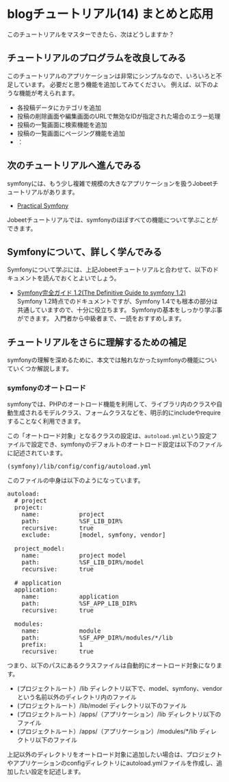 blogチュートリアル(14) まとめと応用
===================================

このチュートリアルをマスターできたら、次はどうしますか？


チュートリアルのプログラムを改良してみる
----------------------------------------

このチュートリアルのアプリケーションは非常にシンプルなので、いろいろと不足しています。
必要だと思う機能を追加してみてください。
例えば、以下のような機能が考えられます。

- 各投稿データにカテゴリを追加
- 投稿の削除画面や編集画面のURLで無効なIDが指定された場合のエラー処理
- 投稿の一覧画面に検索機能を追加
- 投稿の一覧画面にページング機能を追加
- ：


次のチュートリアルへ進んでみる
------------------------------

symfonyには、もう少し複雑で規模の大きなアプリケーションを扱うJobeetチュートリアルがあります。

- [Practical Symfony](http://www.symfony-project.org/jobeet/1_4/Doctrine/ja/)

Jobeetチュートリアルでは、symfonyのほぼすべての機能について学ぶことができます。


Symfonyについて、詳しく学んでみる
---------------------------------

Symfonyについて学ぶには、上記Jobeetチュートリアルと合わせて、以下のドキュメントを読んでおくとよいでしょう。

- [Symfony完全ガイド 1.2(The Definitive Guide to symfony 1.2)](http://cloud.github.com/downloads/masakielastic/masakielastic.github.com/sf-book-1.2-ja.pdf)<br />
  Symfony 1.2時点でのドキュメントですが、Symfony 1.4でも根本の部分は共通していますので、十分に役立ちます。
  Symfonyの基本をしっかり学ぶ事ができます。
  入門者から中級者まで、一読をおすすめします。


チュートリアルをさらに理解するための補足
----------------------------------------

symfonyの理解を深めるために、本文では触れなかったsymfonyの機能についていくつか解説します。


### symfonyのオートロード

symfonyでは、PHPのオートロード機能を利用して、ライブラリ内のクラスや自動生成されるモデルクラス、フォームクラスなどを、明示的にincludeやrequireすることなく利用できます。

この「オートロード対象」となるクラスの設定は、`autoload.yml`という設定ファイルで設定でき、symfonyのデフォルトのオートロード設定は以下のファイルに記述されています。

<pre>
(symfony)/lib/config/config/autoload.yml
</pre>

このファイルの中身は以下のようになっています。

<pre>
autoload:
  # project
  project:
    name:           project
    path:           %SF_LIB_DIR%
    recursive:      true
    exclude:        [model, symfony, vendor]

  project_model:
    name:           project model
    path:           %SF_LIB_DIR%/model
    recursive:      true

  # application
  application:
    name:           application
    path:           %SF_APP_LIB_DIR%
    recursive:      true

  modules:
    name:           module
    path:           %SF_APP_DIR%/modules/*/lib
    prefix:         1
    recursive:      true
</pre>

つまり、以下のパスにあるクラスファイルは自動的にオートロード対象になります。

- (プロジェクトルート）/lib ディレクトリ以下で、model、symfony、vendorという名前以外のディレクトリ内のファイル
- (プロジェクトルート）/lib/model ディレクトリ以下のファイル
- (プロジェクトルート）/apps/（アプリケーション）/lib ディレクトリ以下のファイル
- (プロジェクトルート）/apps/（アプリケーション）/modules/*/lib ディレクトリ以下のファイル

上記以外のディレクトリをオートロード対象に追加したい場合は、プロジェクトやアプリケーションのconfigディレクトリにautoload.ymlファイルを作成し、追加したい設定を記述します。


